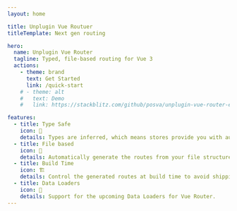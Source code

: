 ```yaml
---
layout: home

title: Unplugin Vue Routuer
titleTemplate: Next gen routing

hero:
  name: Unplugin Vue Router
  tagline: Typed, file-based routing for Vue 3
  actions:
    - theme: brand
      text: Get Started
      link: /quick-start
    # - theme: alt
    #   text: Demo
    #   link: https://stackblitz.com/github/posva/unplugin-vue-router-example

features:
  - title: Type Safe
    icon: 🔑
    details: Types are inferred, which means stores provide you with autocompletion even in JavaScript!
  - title: File based
    icon: 📁
    details: Automatically generate the routes from your file structure.
  - title: Build Time
    icon: 🏗
    details: Control the generated routes at build time to avoid shipping unnecessary code.
  - title: Data Loaders
    icon: 🔄
    details: Support for the upcoming Data Loaders for Vue Router.
---
```

